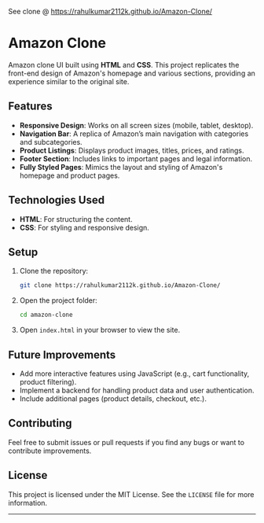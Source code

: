 
 See clone @ https://rahulkumar2112k.github.io/Amazon-Clone/

# Amazon Clone

Amazon clone UI built using **HTML** and **CSS**. This project replicates the front-end design of Amazon's homepage and various sections, providing an experience similar to the original site. 

## Features

- **Responsive Design**: Works on all screen sizes (mobile, tablet, desktop).
- **Navigation Bar**: A replica of Amazon’s main navigation with categories and subcategories.
- **Product Listings**: Displays product images, titles, prices, and ratings.
- **Footer Section**: Includes links to important pages and legal information.
- **Fully Styled Pages**: Mimics the layout and styling of Amazon's homepage and product pages.

## Technologies Used

- **HTML**: For structuring the content.
- **CSS**: For styling and responsive design.

## Setup

1. Clone the repository:

    ```bash
    git clone https://rahulkumar2112k.github.io/Amazon-Clone/
    ```

2. Open the project folder:

    ```bash
    cd amazon-clone
    ```

3. Open `index.html` in your browser to view the site.

## Future Improvements

- Add more interactive features using JavaScript (e.g., cart functionality, product filtering).
- Implement a backend for handling product data and user authentication.
- Include additional pages (product details, checkout, etc.).

## Contributing

Feel free to submit issues or pull requests if you find any bugs or want to contribute improvements.

## License

This project is licensed under the MIT License. See the `LICENSE` file for more information.

---



